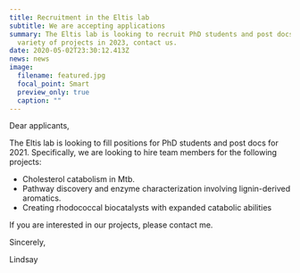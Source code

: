 ```yaml
---
title: Recruitment in the Eltis lab
subtitle: We are accepting applications
summary: The Eltis lab is looking to recruit PhD students and post docs for a
  variety of projects in 2023, contact us.
date: 2020-05-02T23:30:12.413Z
news: news
image:
  filename: featured.jpg
  focal_point: Smart
  preview_only: true
  caption: ""
---
```

Dear applicants,

The Eltis lab is looking to fill positions for PhD students and post docs for 2021. Specifically, we are looking to hire team members for the following projects:

* Cholesterol catabolism in Mtb.
* Pathway discovery and enzyme characterization involving lignin-derived aromatics.
* Creating rhodococcal biocatalysts with expanded catabolic abilities

If you are interested in our projects, please contact me.

Sincerely,

Lindsay